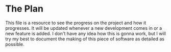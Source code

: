 # The Plan

This file is a resource to see the progress on the project and how it progresses. It will be updated whenever a new development comes in or a new feature is added. I don't have any idea how this is gonna work, but I will try my best to document the making of this piece of software as detailed as possible.
